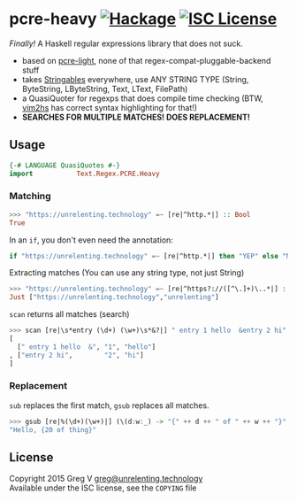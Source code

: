 # pcre-heavy [![Hackage](https://img.shields.io/hackage/v/pcre-heavy.svg?style=flat)](https://hackage.haskell.org/package/pcre-heavy) [![ISC License](https://img.shields.io/badge/license-ISC-red.svg?style=flat)](https://tldrlegal.com/license/-isc-license)

*Finally!* A Haskell regular expressions library that does not suck.

- based on [pcre-light], none of that regex-compat-pluggable-backend stuff
- takes [Stringables] everywhere, use ANY STRING TYPE (String, ByteString, LByteString, Text, LText, FilePath)
- a QuasiQuoter for regexps that does compile time checking (BTW, [vim2hs] has correct syntax highlighting for that!)
- **SEARCHES FOR MULTIPLE MATCHES! DOES REPLACEMENT!**

[pcre-light]: https://hackage.haskell.org/package/pcre-light
[Stringables]: https://hackage.haskell.org/package/stringable
[vim2hs]: https://github.com/dag/vim2hs#quasi-quoting

## Usage

```haskell
{-# LANGUAGE QuasiQuotes #-}
import           Text.Regex.PCRE.Heavy
```

### Matching

```haskell
>>> "https://unrelenting.technology" =~ [re|^http.*|] :: Bool
True
```

In an `if`, you don't even need the annotation:

```haskell
if "https://unrelenting.technology" =~ [re|^http.*|] then "YEP" else "NOPE"
```

Extracting matches (You can use any string type, not just String)

```haskell
>>> "https://unrelenting.technology" =~ [re|^https?://([^\.]+)\..*|] :: Maybe [String]
Just ["https://unrelenting.technology","unrelenting"]
```

`scan` returns all matches (search)

```haskell
>>> scan [re|\s*entry (\d+) (\w+)\s*&?|] " entry 1 hello  &entry 2 hi" :: [[String]]
[
  [" entry 1 hello  &", "1", "hello"]
, ["entry 2 hi",        "2", "hi"]
]
```

### Replacement

`sub` replaces the first match, `gsub` replaces all matches.

```haskell
>>> gsub [re|%(\d+)(\w+)|] (\(d:w:_) -> "{" ++ d ++ " of " ++ w ++ "}" :: String) "Hello, %20thing" :: String
"Hello, {20 of thing}"
```

## License

Copyright 2015 Greg V <greg@unrelenting.technology>  
Available under the ISC license, see the `COPYING` file
